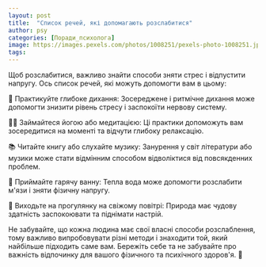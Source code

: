 ```yaml
---
layout: post
title:  "Список речей, які допомагають розслабитися"
author: psy
categories: [Поради_психолога]
image: https://images.pexels.com/photos/1008251/pexels-photo-1008251.jpeg?auto=compress&cs=tinysrgb&fit=crop&h=627&w=1200
tags: 
---
```


Щоб розслабитися, важливо знайти способи зняти стрес і відпустити напругу. Ось список речей, які можуть допомогти вам в цьому:

🌿 Практикуйте глибоке дихання: Зосереджене і ритмічне дихання може допомогти знизити рівень стресу і заспокоїти нервову систему.

🧘‍♀️ Займайтеся йогою або медитацією: Ці практики допоможуть вам зосередитися на моменті та відчути глибоку релаксацію.

📚 Читайте книгу або слухайте музику: Занурення у світ літератури або музики може стати відмінним способом відволіктися від повсякденних проблем.

🛁 Приймайте гарячу ванну: Тепла вода може допомогти розслабити м'язи і зняти фізичну напругу.

🌄 Виходьте на прогулянку на свіжому повітрі: Природа має чудову здатність заспокоювати та піднімати настрій.

Не забувайте, що кожна людина має свої власні способи розслаблення, тому важливо випробовувати різні методи і знаходити той, який найбільше підходить саме вам. Бережіть себе та не забувайте про важність відпочинку для вашого фізичного та психічного здоров'я. 🌸


